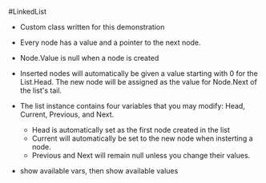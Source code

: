 #LinkedList

- Custom class written for this demonstration

- Every node has a value and a pointer to the next node.

- Node.Value is null when a node is created

- Inserted nodes will automatically be given a value starting with 0 for the List.Head. The new node will be assigned as the value for Node.Next of the list's tail.

- The list instance contains four variables that you may modify: Head, Current, Previous, and Next.
	- Head is automatically set as the first node created in the list
	- Current will automatically be set to the new node when insterting a node.
	- Previous and Next will remain null unless you change their values.

- show available vars, then show available values